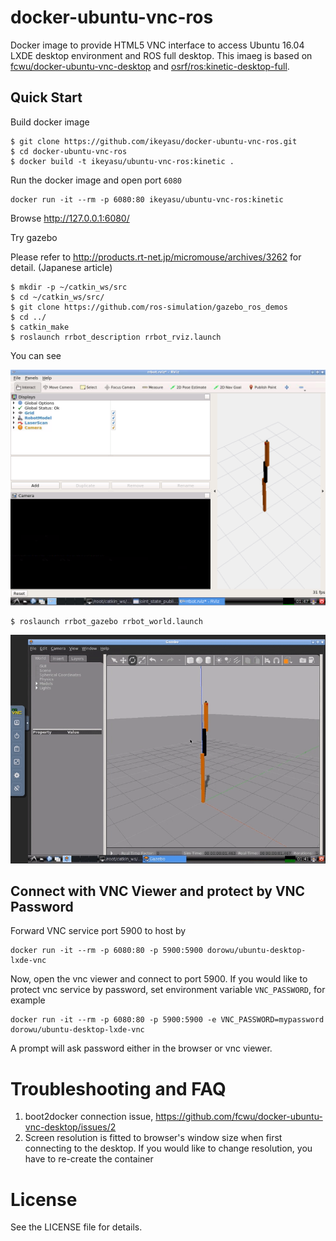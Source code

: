 docker-ubuntu-vnc-ros
=====================

<!--
[![Docker Pulls](https://img.shields.io/docker/pulls/dorowu/ubuntu-desktop-lxde-vnc.svg)](https://hub.docker.com/r/dorowu/ubuntu-desktop-lxde-vnc/)
[![Docker Stars](https://img.shields.io/docker/stars/dorowu/ubuntu-desktop-lxde-vnc.svg)](https://hub.docker.com/r/dorowu/ubuntu-desktop-lxde-vnc/)
-->

Docker image to provide HTML5 VNC interface to access Ubuntu 16.04 LXDE desktop environment and ROS full desktop.
This imaeg is based on [fcwu/docker-ubuntu-vnc-desktop](https://github.com/fcwu/docker-ubuntu-vnc-desktop) and
[osrf/ros:kinetic-desktop-full](https://hub.docker.com/r/osrf/ros).

Quick Start
-------------------------

Build docker image

```
$ git clone https://github.com/ikeyasu/docker-ubuntu-vnc-ros.git
$ cd docker-ubuntu-vnc-ros
$ docker build -t ikeyasu/ubuntu-vnc-ros:kinetic .
```

Run the docker image and open port `6080`

```
docker run -it --rm -p 6080:80 ikeyasu/ubuntu-vnc-ros:kinetic
```

Browse http://127.0.0.1:6080/

Try gazebo

Please refer to http://products.rt-net.jp/micromouse/archives/3262 for detail. (Japanese article)

```
$ mkdir -p ~/catkin_ws/src
$ cd ~/catkin_ws/src/
$ git clone https://github.com/ros-simulation/gazebo_ros_demos
$ cd ../
$ catkin_make
$ roslaunch rrbot_description rrbot_rviz.launch
```

You can see

<img src="screenshots/rviz.png" width=700/>

```
$ roslaunch rrbot_gazebo rrbot_world.launch
```

<img src="screenshots/gazebo.gif" width=700/>

Connect with VNC Viewer and protect by VNC Password
------------------

Forward VNC service port 5900 to host by

```
docker run -it --rm -p 6080:80 -p 5900:5900 dorowu/ubuntu-desktop-lxde-vnc
```

Now, open the vnc viewer and connect to port 5900. If you would like to protect vnc service by password, set environment variable `VNC_PASSWORD`, for example

```
docker run -it --rm -p 6080:80 -p 5900:5900 -e VNC_PASSWORD=mypassword dorowu/ubuntu-desktop-lxde-vnc
```

A prompt will ask password either in the browser or vnc viewer.


Troubleshooting and FAQ
==================

1. boot2docker connection issue, https://github.com/fcwu/docker-ubuntu-vnc-desktop/issues/2
2. Screen resolution is fitted to browser's window size when first connecting to the desktop. If you would like to change resolution, you have to re-create the container


License
==================

See the LICENSE file for details.
